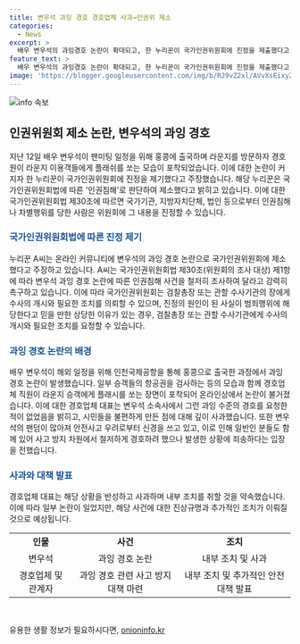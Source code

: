 ```yaml
---
title: 변우석 과잉 경호 경호업체 사과→인권위 제소
categories:
  - News
excerpt: >
  배우 변우석의 과잉경호 논란이 확대되고, 한 누리꾼이 국가인권위원회에 진정을 제출했다고 주장했습니다. 이에 대한 인권위원회법 제기사례는 논란의 심각성을 보여주고 있습니다. 논란의 배경은 변우석의 해외팬미팅을 위한 홍콩 출국 일정 중 경호원이 라운지에서 과잉 경호를 행동한 것이 문제로 제기되었습니다. 해당 업체 대표는 과잉경호를 요청하지 않았다는 입장을 밝히며 사과했지만, 사람들의 이목을 끄는 사안으로 화제를 모으고 있습니다.
feature_text: >
  배우 변우석의 과잉경호 논란이 확대되고, 한 누리꾼이 국가인권위원회에 진정을 제출했다고 주장했습니다. 이에 대한 인권위원회법 제기사례는 논란의 심각성을 보여주고 있습니다. 논란의 배경은 변우석의 해외팬미팅을 위한 홍콩 출국 일정 중 경호원이 라운지에서 과잉 경호를 행동한 것이 문제로 제기되었습니다. 해당 업체 대표는 과잉경호를 요청하지 않았다는 입장을 밝히며 사과했지만, 사람들의 이목을 끄는 사안으로 화제를 모으고 있습니다.
image: 'https://blogger.googleusercontent.com/img/b/R29vZ2xl/AVvXsEixyZcFfHzMRdzZMjFBmAUKJYCLCGyLL1o632UiGVXcaFdKo_bkvkuCioo0uUKlGfBVcT3P84aROyZIXSBEx3Aw5nCQ3pTgDom1WDC4m8eifvWiAmWEEVb4x6G_l8C0QH225ldMjyaFvpxGEBGNO37VmDTDMHGhJPq73UglMfDca1-0aw/s1600/blogspot.png'
---
```


<p><img src="https://blogger.googleusercontent.com/img/b/R29vZ2xl/AVvXsEixyZcFfHzMRdzZMjFBmAUKJYCLCGyLL1o632UiGVXcaFdKo_bkvkuCioo0uUKlGfBVcT3P84aROyZIXSBEx3Aw5nCQ3pTgDom1WDC4m8eifvWiAmWEEVb4x6G_l8C0QH225ldMjyaFvpxGEBGNO37VmDTDMHGhJPq73UglMfDca1-0aw/s1600/blogspot.png" alt="info 속보" /></p>

<h2 data-ke-size="size26">인권위원회 제소 논란, 변우석의 과잉 경호</h2>

<p data-ke-size="size16">지난 12일 배우 변우석이 팬미팅 일정을 위해 홍콩에 출국하며 라운지를 방문하자 경호원이 라운지 이용객들에게 플래쉬를 쏘는 모습이 포착되었습니다. 이에 대한 논란이 커지자 한 누리꾼이 국가인권위원회에 진정을 제기했다고 주장했습니다. 해당 누리꾼은 국가인권위원회법에 따른 '인권침해'로 판단하여 제소했다고 밝히고 있습니다. 이에 대한 국가인권위원회법 제30조에 따르면 국가기관, 지방자치단체, 법인 등으로부터 인권침해나 차별행위를 당한 사람은 위원회에 그 내용을 진정할 수 있습니다.</p>

<h3><b><span style="color: #1a5490;">국가인권위원회법에 따른 진정 제기</span></b></h3>

<p data-ke-size="size16">누리꾼 A씨는 온라인 커뮤니티에 변우석의 과잉 경호 논란으로 국가인권위원회에 제소했다고 주장하고 있습니다. A씨는 국가인권위원회법 제30조(위원회의 조사 대상) 제1항에 따라 변우석 과잉 경호 논란에 따른 인권침해 사건을 철저히 조사하여 달라고 강력히 촉구하고 있습니다. 이에 따라 국가인권위원회는 검찰총장 또는 관할 수사기관의 장에게 수사의 개시와 필요한 조치를 의뢰할 수 있으며, 진정의 원인이 된 사실이 범죄행위에 해당한다고 믿을 만한 상당한 이유가 있는 경우, 검찰총장 또는 관할 수사기관에게 수사의 개시와 필요한 조치를 요청할 수 있습니다.</p>

<h3><b><span style="color: #1a5490;">과잉 경호 논란의 배경</span></b></h3>

<p data-ke-size="size16">배우 변우석이 해외 일정을 위해 인천국제공항을 통해 홍콩으로 출국한 과정에서 과잉 경호 논란이 발생했습니다. 일부 승객들의 항공권을 검사하는 등의 모습과 함께 경호업체 직원이 라운지 승객에게 플래시를 쏘는 장면이 포착되어 온라인상에서 논란이 불거졌습니다. 이에 대한 경호업체 대표는 변우석 소속사에서 그런 과잉 수준의 경호를 요청한 적이 없었음을 밝히고, 시민들을 불편하게 만든 점에 대해 깊이 사과했습니다. 또한 변우석의 팬덤이 많아져 안전사고 우려로부터 신경을 쓰고 있고, 이로 인해 일반인 분들도 함께 있어 사고 방지 차원에서 철저하게 경호하려 했으나 발생한 상황에 죄송하다는 입장을 전했습니다.</p>

<h3><b><span style="color: #1a5490;">사과와 대책 발표</span></b></h3>

<p data-ke-size="size16">경호업체 대표는 해당 상황을 반성하고 사과하며 내부 조치를 취할 것을 약속했습니다. 이에 따라 일부 논란이 일었지만, 해당 사건에 대한 진상규명과 추가적인 조치가 이뤄질 것으로 예상됩니다.</p>

<table>
  <tbody>
    <tr>
      <td style="text-align: center; height: 17px;"><b>인물</b></td>
      <td style="text-align: center; height: 17px;"><b>사건</b></td>
      <td style="text-align: center; height: 17px;"><b>조치</b></td>
    </tr>
    <tr>
      <td style="text-align: center; height: 17px;">변우석</td>
      <td style="text-align: center; height: 17px;">과잉 경호 논란</td>
      <td style="text-align: center; height: 17px;">내부 조치 및 사과</td>
    </tr>
    <tr>
      <td style="text-align: center; height: 17px;">경호업체 및 관계자</td>
      <td style="text-align: center; height: 17px;">과잉 경호 관련 사고 방지 대책 마련</td>
      <td style="text-align: center; height: 17px;">내부 조치 및 추가적인 안전 대책 발표</td>
    </tr>
  </tbody>
</table>

<p data-ke-size="size16">&nbsp;</p>
유용한 생활 정보가 필요하시다면, <a href="https://onioninfo.kr" rel="dofollow">onioninfo.kr</a>


